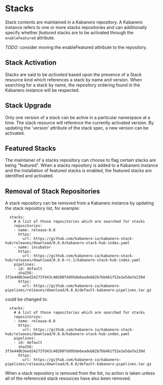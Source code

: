 # Stacks

Stack contents are maintained in a Kabanero repository. A Kabanero instance refers to one or more stacks repositories and can additionally specify whether *featured* stacks are to be activated through the `enableFeatured` attribute. 

*TODO:* consider moving the enableFeatured attribute to the repository. 

## Stack Activation

Stacks are said to be *activated* based upon the presence of a Stack resource kind which references a stack by name and version. When searching for a stack by name, the repository ordering found in the Kabanero instance will be respected.

## Stack Upgrade

Only one version of a stack can be active in a particular namespace at a time. The stack resource will reference the currently activated version. By updating the 'version' attribute of the stack spec, a new version can be activated. 

## Featured Stacks

The maintainer of a stacks repository can choose to flag certain stacks are being "featured". When a stacks repository is added to a Kabanero instance and the installation of featured stacks is enabled, the featured stacks are identified and activated. 

## Removal of Stack Repositories

A stack repository can be removed from a Kabanero instance by updating the stack repository list, for example: 

```
  stacks:
    # A list of those repositories which are searched for stacks
    repositories: 
    - name: release-0.8
      https:
        url: https://github.com/kabanero-io/kabanero-stack-hub/releases/download/0.8.0/kabanero-stack-hub-index.yaml
    - name: incubator
      https:
        url: https://github.com/kabanero-io/kabanero-stack-hub/releases/download/0.9.0-rc.1/kabanero-stack-hub-index.yaml
    pipelines:
    - id: default
      sha256: 3f3e440b3eed24273fd43c40208fdd95de6eadeb82b7bb461f52e1e5da7e239d
      https:
        url: https://github.com/kabanero-io/kabanero-pipelines/releases/download/0.8.0/default-kabanero-pipelines.tar.gz
```

could be changed to:
```
  stacks:
    # A list of those repositories which are searched for stacks
    repositories: 
    - name: release-0.8
      https:
        url: https://github.com/kabanero-io/kabanero-stack-hub/releases/download/0.8.0/kabanero-stack-hub-index.yaml
    pipelines:
    - id: default
      sha256: 3f3e440b3eed24273fd43c40208fdd95de6eadeb82b7bb461f52e1e5da7e239d
      https:
        url: https://github.com/kabanero-io/kabanero-pipelines/releases/download/0.8.0/default-kabanero-pipelines.tar.gz
```

When a stack repository is removed from the list, no action is taken unless all of the referenced stack resources have also been removed.
